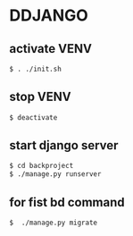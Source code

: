 # DDJANGO

## activate VENV
```bash
$ . ./init.sh
```
## stop VENV
```bash
$ deactivate
```
## start django server
```bash
$ cd backproject
$ ./manage.py runserver
```
## for fist bd command
```bash
$  ./manage.py migrate
```